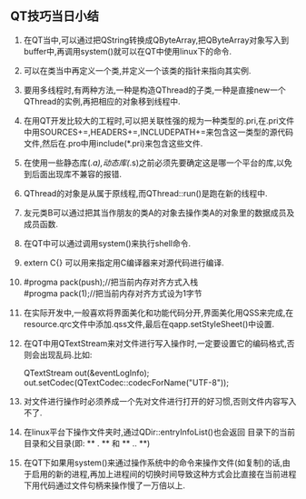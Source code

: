 ## QT技巧当日小结<br>
1. 在QT当中,可以通过把QString转换成QByteArray,把QByteArray对象写入到buffer中,再调用system()就可以在QT中使用linux下的命令.<br>
2. 可以在类当中再定义一个类,并定义一个该类的指针来指向其实例.<br>
3. 要用多线程时,有两种方法,一种是构造QThread的子类,一种是直接new一个QThread的实例,再把相应的对象移到线程中.<br>
4. 在用QT开发比较大的工程时,可以把关联性强的规为一种类型的.pri,在.pri文件中用SOURCES+=,HEADERS+=,INCLUDEPATH+=来包含这一类型的源代码文件,然后在.pro中用include(*.pri)来包含这些文件.<br>
5. 在使用一些静态库(*.a),动态库(*.s)之前必须先要确定这是哪一个平台的库,以免到后面出现库不兼容的报错.<br>
6. QThread的对象是从属于原线程,而QThread::run()是跑在新的线程中.<br>
7. 友元类B可以通过把其当作朋友的类A的对象去操作类A的对象里的数据成员及成员函数.<br>
8.  在QT中可以通过调用system()来执行shell命令.<br>
9.  
      extern C{} 可以用来指定用C编译器来对源代码进行编译.<br>
10. #progma pack(push);//把当前内存对齐方式入栈<br>
    #progma pack(1);//把当前内存对齐方式设为1字节<br>
11. 在实际开发中,一般喜欢将界面美化和功能代码分开,界面美化用QSS来完成,在resource.qrc文件中添加.qss文件,最后在qapp.setStyleSheet()中设置.<br>
12. 在QT中用QTextStream来对文件进行写入操作时,一定要设置它的编码格式,否则会出现乱码.比如:<br>

    QTextStream out(&eventLogInfo);
    out.setCodec(QTextCodec::codecForName("UTF-8"));
    <br>
13. 对文件进行操作时必须养成一个先对文件进行打开的好习惯,否则文件内容写入不了.<br>
14. 在linux平台下操作文件夹时,通过QDir::entryInfoList()也会返回
目录下的当前目录和父目录(即: ** . ** 和 ** .. **) <br>
15. 在QT下如果用system()来通过操作系统中的命令来操作文件(如复制)的话,由于启用的新的进程,再加上进程间的切换时间导致这种方式会比直接在当前进程下用代码通过文件句柄来操作慢了一万倍以上.<br>
